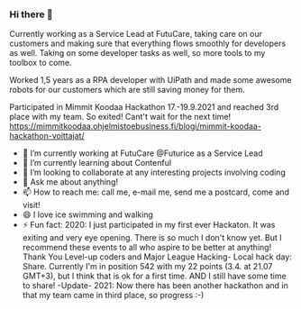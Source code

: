 ### Hi there 👋

Currently working as a Service Lead at FutuCare, taking care on our customers and making sure that everything flows smoothly for developers as well. Taking on some developer tasks as well, so more tools to my toolbox to come.

Worked 1,5 years as a RPA developer with UiPath and made some awesome robots for our customers which are still saving money for them.

Participated in Mimmit Koodaa Hackathon 17.-19.9.2021 and reached 3rd place with my team. So exited! Cant't wait for the next time!
https://mimmitkoodaa.ohjelmistoebusiness.fi/blogi/mimmit-koodaa-hackathon-voittajat/

<!--
**marja007/marja007** is a ✨ _special_ ✨ repository because its `README.md` (this file) appears on your GitHub profile.-->

- 🔭 I’m currently working at FutuCare @Futurice as a Service Lead
- 🌱 I’m currently learning about Contenful 
- 👯 I’m looking to collaborate at any interesting projects involving coding
- 💬 Ask me about anything! 
- 📫 How to reach me: call me, e-mail me, send me a postcard, come and visit!
- 😄 I love ice swimming and walking
- ⚡ Fun fact: 2020: I just participated in my first ever Hackaton. It was exiting and very eye opening. There is so much I don't know yet. But I recommend these events to all who aspire to be better at anything! Thank You Level-up coders and Major League Hacking- Local hack day: Share. Currently I'm in position 542 with my 22 points (3.4. at 21.07 GMT+3), but I think that is ok for a first time. AND I still have some time to share! -Update- 2021: Now there has been another hackathon and in that my team came in third place, so progress :-)

